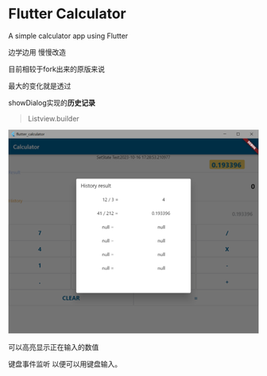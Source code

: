 # Flutter Calculator

A simple calculator app using Flutter



边学边用 慢慢改造



目前相较于fork出来的原版来说



最大的变化就是透过 

showDialog实现的**历史记录**

> Listview.builder



![history](./screenshot/history.png)



可以高亮显示正在输入的数值



键盘事件监听 以便可以用键盘输入。





